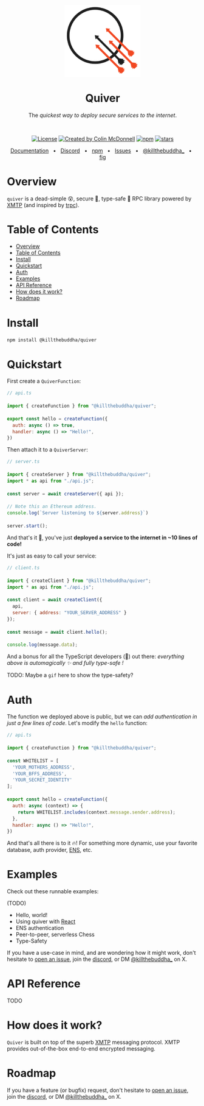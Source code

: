 <p align="center">
  <img src="quiver-logo.png" width="200px" align="center" alt="Quiver logo" />
  <h1 align="center">Quiver</h1>
  <p align="center">
    The <em>quickest way to deploy secure services to the internet</em>.
  </p>
</p>
<br/>
<p align="center">
<a href="https://opensource.org/licenses/MIT" rel="nofollow"><img src="https://img.shields.io/github/license/killthebuddh4/quiver" alt="License"></a>
<a href="https://twitter.com/killthebuddha_" rel="nofollow"><img src="https://img.shields.io/badge/created%20by-@killthebuddha_-4BBAAB.svg" alt="Created by Colin McDonnell"></a>
<a href="https://www.npmjs.com/package/zod" rel="nofollow"><img src="https://img.shields.io/npm/killthebuddha/quiver.svg" alt="npm"></a>
<a href="https://www.npmjs.com/package/zod" rel="nofollow"><img src="https://img.shields.io/github/stars/killthebuddh4/quiver" alt="stars"></a>
</p>

<div align="center">
  <a href="https://github.com/killthebuddh4/quiver#api-reference">Documentation</a>
  <span>&nbsp;&nbsp;•&nbsp;&nbsp;</span>
  <a href="https://discord.gg/TODO">Discord</a>
  <span>&nbsp;&nbsp;•&nbsp;&nbsp;</span>
  <a href="https://www.npmjs.com/package/TODO">npm</a>
  <span>&nbsp;&nbsp;•&nbsp;&nbsp;</span>
  <a href="https://github.com/killthebuddh4/quiver/issues/new">Issues</a>
  <span>&nbsp;&nbsp;•&nbsp;&nbsp;</span>
  <a href="https://twitter.com/killthebuddh4_">@killthebuddha_</a>
  <span>&nbsp;&nbsp;•&nbsp;&nbsp;</span>
  <a href="https://github.com/killthebuddh4/fig">fig</a>
  <br />
</div>

# Overview

`quiver` is a dead-simple 😵, secure 🔐, type-safe 🦄 RPC library powered by [XMTP](https://xmtp.org) (and inspired by [trpc](https://trpc.io)).


# Table of Contents

- [Overview](#overview)
- [Table of Contents](#table-of-contents)
- [Install](#install)
- [Quickstart](#quickstart)
- [Auth](#auth)
- [Examples](#examples)
- [API Reference](#api-reference)
- [How does it work?](#how-does-it-work)
- [Roadmap](#roadmap)

# Install

`npm install @killthebuddha/quiver`

# Quickstart

First create a `QuiverFunction`:

```JavaScript
// api.ts

import { createFunction } from "@killthebuddha/quiver";

export const hello = createFunction({
  auth: async () => true,
  handler: async () => "Hello!",
})
```

Then attach it to a `QuiverServer`:

```JavaScript
// server.ts

import { createServer } from "@killthebuddha/quiver";
import * as api from "./api.js";

const server = await createServer({ api });

// Note this an Ethereum address.
console.log(`Server listening to ${server.address}`)

server.start();
```

And that's it 🎉, you've just __deployed a service to the internet in ~10 lines of code!__

It's just as easy to call your service:

```JavaScript
// client.ts

import { createClient } from "@killthebuddha/quiver";
import * as api from "./api.js";

const client = await createClient({
  api,
  server: { address: "YOUR_SERVER_ADDRESS" }
});

const message = await client.hello();

console.log(message.data);

```

And a bonus for all the TypeScript developers (🦾) out there: _everything above is automagically ✨ and fully type-safe !_

TODO: Maybe a `gif` here to show the type-safety?

# Auth

The function we deployed above is public, but we can _add authentication in just a few lines of code_. Let's modify the `hello` function:

```JavaScript
// api.ts

import { createFunction } from "@killthebuddha/quiver";

const WHITELIST = [
  'YOUR_MOTHERS_ADDRESS',
  'YOUR_BFFS_ADDRESS',
  'YOUR_SECRET_IDENTITY'
];

export const hello = createFunction({
  auth: async (context) => {
    return WHITELIST.includes(context.message.sender.address);
  },
  handler: async () => "Hello!",
})
```

And that's all there is to it 🔥! For something more dynamic, use your favorite database, auth provider, [ENS](https://app.ens.domains), etc.

# Examples

Check out these runnable examples:

(TODO)

- Hello, world!
- Using quiver with [React](https://react.dev)
- ENS authentication
- Peer-to-peer, serverless Chess
- Type-Safety

If you have a use-case in mind, and are wondering how it might work, don't hesitate to [open an issue](TODO), join the [discord](TODO), or DM [@killthebuddha_](https://x.com/killthebuddha_) on X.

# API Reference

TODO

# How does it work?

`Quiver` is built on top of the superb [XMTP](https://xmtp.org) messaging protocol. XMTP provides out-of-the-box end-to-end encrypted messaging.

# Roadmap

If you have a feature (or bugfix) request, don't hesitate to [open an issue](TODO), join the [discord](TODO), or DM [@killthebuddha_](https://x.com/killthebuddha_) on X.
